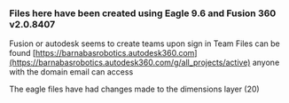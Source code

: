 ### Files here have been created using Eagle 9.6 and Fusion 360 v2.0.8407

Fusion or autodesk seems to create teams upon sign in
Team Files can be found [https://barnabasrobotics.autodesk360.com](https://barnabasrobotics.autodesk360.com/g/all_projects/active)
anyone with the domain email can access

The eagle files have had changes made to the dimensions layer (20)
